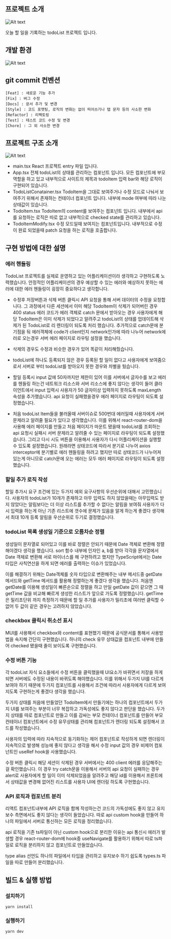 ## 프로젝트 소개

![Alt text](./src/assets/images/project.gif)

오늘 할 일을 기록하는 todoList 프로젝트 입니다.

## 개발 환경

![Alt text](./src/assets/icons/stack.png)

## git commit 컨벤션

```
[Feat] : 새로운 기능 추가
[Fix] : 버그 수정
[Docs] : 문서 추가 및 변경
[Style] : 코드 포맷팅, 로직의 변화는 없이 띄어쓰기나 탭 문자 등의 사소한 변화
[Refactor] : 리팩토링
[Test] : 테스트 코드 수정 및 변경
[Chore] : 그 외 사소한 변경
```

## 프로젝트 구조 소개

![Alt text](./src/assets/images/componentChart.png)

- main.tsx
  React 프로젝트 entry 파일 입니다.
- App.tsx
  전체 todoList의 상태를 관리하는 컴포넌트 입니다.
  모든 컴포넌트에 부모 역할을 하고 있고 내부적으로 사이트의 제목과 todoItem 입력 bar와 해당 로직이 구현되어 있습니다.
- TodoListConatainer.tsx
  TodoItem을 그대로 보여주거나 수정 모드로 나눠서 보여주기 위해서 존재하는 컨테이너 컴포넌트 입니다.
  내부에 mode 여부에 따라 나눈 상태값이 있습니다.
- TodoItem.tsx
  TodoItem의 content를 보여주는 컴포넌트 입니다.
  내부에서 api를 요청하는 로직은 따로 없고 내부적으로 checked state를 관리하고 있습니다.
- TodoItemModify.tsx
  수정 모드일때 보여지는 컴포넌트입니다.
  내부적으로 수정이 완료 되었을때 patch 요청을 하는 로직을 호출합니다.

## 구현 방법에 대한 설명

### 에러 헨들링

TodoList 프로젝트를 실제로 운영하고 있는 어플리케이션이라 생각하고 구현하도록 노력했습니다.
안정적인 어플리케이션의 경우 예상할 수 있는 에러와 예상하지 못하는 에러에 대한 에러 헨들링이 굉장히 중요하다고 생각합니다.

- 수정후 저장버튼과 삭제 버튼 클릭시 API 요청을 통해 서버 데이터의 수정을 요청합니다. 그 과정에서 다른 세션에서 이미 해당 TodoItem이 삭제가 되어버린 경우 400 status 에러 코드가 에러 객체로 catch 문에서 받아오는 경우 사용자에게 해당 TodoItem은 이미 삭제가 되었다고 알려주고 todoList의 상태를 업데이트해 삭제가 된 TodoList로 리 렌더링이 되도록 처리 했습니다.
  추가적으로 catch문에 분기점을 둬 에러객체에 code가 client인지 network인가에 따라 나누어 network에러로 오는경우 서버 에러 페이지로 라우팅 설정을 했습니다.

- 삭제의 경우도 수정과 비슷한 경우가 있어 똑같이 처리해줬습니다.

- todoList에 하나도 등록되지 않은 경우 등록된 할 일이 없다고 사용자에게 보여줌으로서 서버로 부터 todoList를 받아오지 못한 경우와 차별을 뒀습니다.

- 할일 등록시 input 값에 50자까지만 제한이 있어 이를 서버에서 글자수를 보고 에러를 헨들링 하는건 네트워크 리소스와 서버 리소스에 좋지 않다는 생각이 들어 클라이언트에서 input 입력시 사용자가 50 글자이상 입력하지 못하도록 maxLength 속성을 추가했습니다.
  api 요청이 실패했을경우 에러 페이지로 라우팅이 되도록 설정했습니다.

- 처음 todoList Item들을 불러올때 서버이슈로 500번대 에러일때 사용자에게 서버 문제라고 알려줄 필요가 있다고 생각했습니다.
  이를 위해서 react-router-dom을 사용해 에러 페이지를 만들고 처음 페이지가 마운트 됐을때 todoList를 조회하는 api 요청시 실패시 서버 문제라고 알려줄 수 있는 페이지로 라우팅이 되도록 설정했습니다.
  그리고 다시 시도 버튼을 이용해서 사용자가 다시 어플리케이션을 실행할 수 있도록 설정했습니다.
  원래라면 상태코드에 따라서 분기로 나누어 axios interceptor에 분기별로 에러 헨들링을 하려고 했지만 따로 상태코드가 나누어져 있는게 아니므로 catch문에 오는 에러는 모두 에러 페이지로 라우팅이 되도록 설정했습니다.

### 할일 추가 로직 작성

할일 추가시 요구 조건에 있는 두가지 예외 요구사항의 우선순위에 대해서 고민했습니다.
사용자의 todoList가 10개가 존재하고 아무 입력도 하지 않았을때는 아무입력도 받지 않았다는 알림보다는
더 이상 리스트를 추가할 수 없다는 알림을 보여줘 사용자가 다시 입력을 하는게 아닌 기존 리스트에 갯수에 문제가 있음을 알게 하는게 좋겠다 생각해서 최대 10개 등록 알림을 우선순위로 두기로 결정했습니다.

### todoList 목록 생성일 기준으로 오름차순 정렬

생성일이 문자열로 되어있고 이를 바로 정렬은 안되기 때문에 Date 객체로 변환해 정렬해야겠다 생각을 했습니다.
sort 함수 내부에 인자인 a, b를 받아 각각을 문자열에서 Date 객체로 변환해 서로 마이너스를 해 구현하려고 했지만 TypeScript에서는 Date 타입은
사칙연산을 하게 되면 에러를 출력하는 이슈가 있었습니다.

이를 해결하기 위해는 Date객체를 숫자 타입으로 변환해주는 내부 메서드중 getDate 메서드와 getTime 메서드를 활용해 정렬하는게 좋겠다 생각을 했습니다.
처음엔 getDate를 이용해 생성일이 빠른순으로 정렬을 하고 만일 getDate 값이 같으면 그 때 getTime 값을 비교해 빠르게 생성한 리스트가 앞으로 가도록 정렬했습니다. getTime은 밀리초단위 까지 측정하기 때문에 할 일 추가를 사용자가 밀리초에 여러번 클릭할 수 없어 두 값이 같은 경우는 고려하지 않았습니다.

### checkbox 클릭시 취소선 표시

MUI를 사용해서 checkbox와 content를 표현했기 때문에 공식문서를 통해서 사용방법을 숙지해 간단히 구현했습니다.
하나의 check 유무 상태값을 컴포넌트 내부에 만들어 checked 됐을때 줄이 보이도록 구현했습니다.

### 수정 버튼 기능

각 todoList 자식 요소들에서 수정 버튼을 클릭했을때 UI요소가 바뀌면서 저장을 하게 되면 서버에도 수정된 내용이 바뀌도록 해야했습니다.
이를 위해서 두가지 UI를 다르게 보여야 하기 때문에 두가지 컴포넌트를 사용해서 조건에 따라서 사용자에게 다르게 보여지도록 구현하는게 좋겠다 생각을 했습니다.

두가지 상태를 처음에 만들었던 TodoItem에서 만들기에는 하나의 컴포넌트에서 두가지 UI를 보여주는 부분이 너무 복잡하고 가독성에도 좋지 않다고 판단을 했습니다. 두가지 상태를 따로 컴포넌트로 만들고 이를 감싸는 부모 컨테이너 컴포넌트를 만들어 부모 컨테이너 컴포넌트에서 수정 유무상태를 관리해 컴포넌트가 렌더링 되도록 설정해서 코드를 작성했습니다.

사용자의 입력에 따라 지속적으로 동기화하는 제어 컴포넌트로 작성하게 되면 렌더링이 지속적으로 발생해 성능에 좋지 않다고 생각을 해서 수정 input 값의 경우 비제어 컴포넌트인 useRef hook을 사용했습니다.

수정 버튼 클릭시 해당 세션이 삭제된 경우 서버에서는 400 client 에러를 응답해주는걸 확인했습니다. 이 경우 try catch문을 이용해서 서버의 api 요청이 실패하는 경우 alert로 사용자에게 할 일이 이미 삭제되었음을 알려주고 해당 id를 이용해서 프론트에서 상태값을 변경해 없어진 리스트를 사용자 UI에 렌더링 하도록 구현했습니다.

### API 로직과 컴포넌트 분리

리액트 컴포넌트내부에 API 로직을 함께 작성하는건 코드의 가독성에도 좋지 않고 유지보수 측면에서도 좋지 않다는 생각이 들었습니다.
따로 api custom hook을 만들어 하나의 파일에서 서버로 통신하는 모든 로직을 정리했습니다.

api 로직을 기존 ts파일이 아닌 custom hook으로 분리한 이유는 api 통신시 에러가 발생할 경우 react-router-dom에 hook중 useNavigate를 활용하기 위해서 따로 ts파일로 로직을 분리하지 않고 컴포넌트로 만들었습니다.

type alias 선언도 하나의 파일에서 타입을 관리하고 유지보수 하기 쉽도록 types.ts 파일을 따로 만들어 분리했습니다.

## 빌드 & 실행 방법

### 설치하기

```
yarn install
```

### 실행하기

```
yarn dev
```
